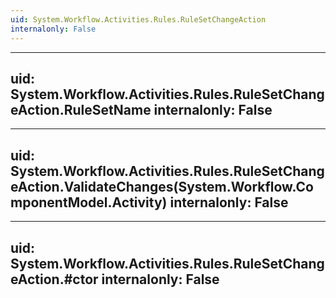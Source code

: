 ```yaml
---
uid: System.Workflow.Activities.Rules.RuleSetChangeAction
internalonly: False
---
```


---
uid: System.Workflow.Activities.Rules.RuleSetChangeAction.RuleSetName
internalonly: False
---

---
uid: System.Workflow.Activities.Rules.RuleSetChangeAction.ValidateChanges(System.Workflow.ComponentModel.Activity)
internalonly: False
---

---
uid: System.Workflow.Activities.Rules.RuleSetChangeAction.#ctor
internalonly: False
---
